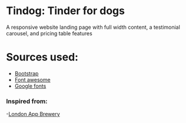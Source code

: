 # Tindog: Tinder for dogs
A responsive website landing page with full width content, a testimonial carousel, and pricing table features
# Sources used:
- [Bootstrap](https://getbootstrap.com)
- [Font awesome](https://fontawesome.com)
- [Google fonts](https://fonts.google.com)
### Inspired from:
-[London App Brewery](https://github.com/londonappbrewery)
